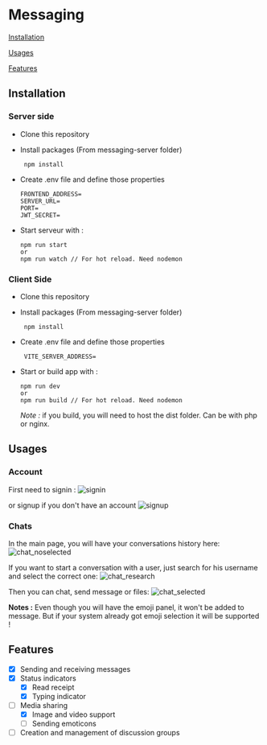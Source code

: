 # Messaging

[Installation](#Installation)

[Usages](#Usages)

[Features](#Features)

## Installation
### Server side

- Clone this repository
  
- Install packages (From messaging-server folder)
   ```(shell)
    npm install
    ```
   
- Create .env file and define those properties
    ```
    FRONTEND_ADDRESS=
    SERVER_URL=
    PORT=
    JWT_SECRET=
    ```

- Start serveur with :
  ```
  npm run start
  or
  npm run watch // For hot reload. Need nodemon
  ```

### Client Side

- Clone this repository
  
- Install packages (From messaging-server folder)
   ```(shell)
    npm install
    ```
   
- Create .env file and define those properties
  ```
   VITE_SERVER_ADDRESS=
  ```

- Start or build app with :
  ```
  npm run dev
  or
  npm run build // For hot reload. Need nodemon
  ```
  
  *Note :* if you build, you will need to host the dist folder. Can be with php or nginx.

## Usages

### Account
First need to signin :
![signin](https://github.com/user-attachments/assets/a726406b-a233-42ca-b55d-9d001012f600)

or signup if you don't have an account
![signup](https://github.com/user-attachments/assets/92135eb0-6aa3-4977-9abc-9f1930ece5da)

### Chats
In the main page, you will have your conversations history here:
![chat_noselected](https://github.com/user-attachments/assets/601cd06b-16d8-4f0c-bf51-8e7c3a6341c9)

If you want to start a conversation with a user, just search for his username and select the correct one:
![chat_research](https://github.com/user-attachments/assets/4e201ff8-4289-4475-bd44-81c0fda02b6d)

Then you can chat, send message or files:
![chat_selected](https://github.com/user-attachments/assets/5ba2269b-70a0-46a7-aa32-063cb5abf32d)

**Notes :** Even though you will have the emoji panel, it won't be added to message. But if your system already got emoji selection it will be supported !

## Features
- [x] Sending and receiving messages
- [x] Status indicators
  - [x] Read receipt
  - [x] Typing indicator
- [ ] Media sharing
  - [x] Image and video support
  - [ ] Sending emoticons
- [ ] Creation and management of discussion groups 
